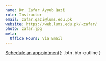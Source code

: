 ```yaml
---
name: Dr. Zafar Ayyub Qazi
role: Instructor
email: zafar.qazi@lums.edu.pk
website: https://web.lums.edu.pk/~zafar/
photo: zafar.jpg
meta:
  Office Hours: Via Email
---
```


[Schedule an appointment](mailto:zafar.qazi@lums.edu.pk){: .btn .btn-outline }
